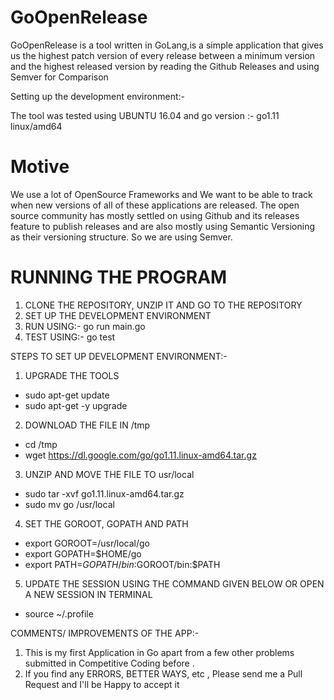 # GoOpenRelease
GoOpenRelease is a tool written in GoLang,is a simple application that gives us the highest patch version of every release between a minimum version and the highest released version by reading the Github Releases and using Semver for Comparison

Setting up the development environment:-

The tool was tested using UBUNTU 16.04 and go version :- go1.11 linux/amd64

# Motive
We use a lot of OpenSource Frameworks and We want to be able to track when new versions of all of these applications are released. The open source community has mostly settled on using Github and its releases feature to publish releases and are also mostly using Semantic Versioning as their versioning structure. So we are using Semver.


# RUNNING THE PROGRAM

1) CLONE THE REPOSITORY, UNZIP IT AND GO TO THE REPOSITORY
2) SET UP THE DEVELOPMENT ENVIRONMENT
3) RUN USING:-  go run main.go
4) TEST USING:- go test


STEPS TO SET UP DEVELOPMENT ENVIRONMENT:-

1) UPGRADE THE TOOLS

- sudo apt-get update
- sudo apt-get -y upgrade

2) DOWNLOAD THE FILE IN /tmp 

- cd /tmp
- wget https://dl.google.com/go/go1.11.linux-amd64.tar.gz

3) UNZIP AND MOVE THE FILE TO usr/local

- sudo tar -xvf go1.11.linux-amd64.tar.gz
- sudo mv go /usr/local

4) SET THE GOROOT, GOPATH AND PATH

- export GOROOT=/usr/local/go
- export GOPATH=$HOME/go
- export PATH=$GOPATH/bin:$GOROOT/bin:$PATH

5) UPDATE THE SESSION USING THE COMMAND GIVEN BELOW OR OPEN A NEW SESSION IN TERMINAL

- source ~/.profile


COMMENTS/ IMPROVEMENTS OF THE APP:-
1) This is my first Application in Go apart from a few other problems submitted in Competitive Coding before .
2) If you find any ERRORS, BETTER WAYS, etc , Please send me a Pull Request and I'll be Happy to accept it
